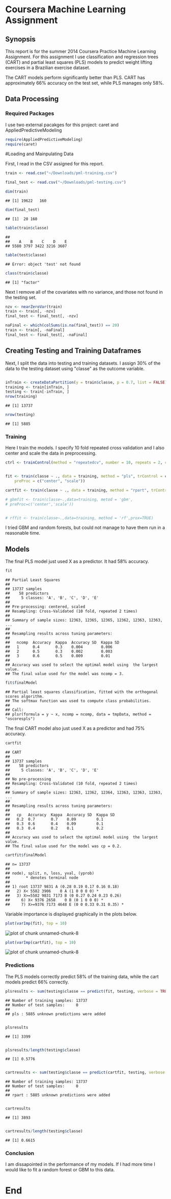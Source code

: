 # Coursera Machine Learning Assignment
 
## Synopsis

This report is for the summer 2014 Coursera Practice Machine Learning Assignment. For this assignment I use classification and regression trees (CART) and partial least squares (PLS) models to predict weight lifting exercises in a Brazilian exercise dataset. 

The CART models perform significantly better than PLS. CART has approximately 66% accuracy on the test set, while PLS manages only 58%. 

 
## Data Processing

### Required Packages
I use two external pacakges for this project: caret and AppliedPredictiveModeling
 

```r
require(AppliedPredictiveModeling)
require(caret)
```

#Loading and Mainpulating Data

First, I read in the CSV assigned for this report.



```r
train <- read.csv("~/Downloads/pml-training.csv")

final_test <- read.csv("~/Downloads/pml-testing.csv")

dim(train)
```

```
## [1] 19622   160
```

```r
dim(final_test)
```

```
## [1]  20 160
```

```r
table(train$classe)
```

```
## 
##    A    B    C    D    E 
## 5580 3797 3422 3216 3607
```

```r
table(test$classe)
```

```
## Error: object 'test' not found
```

```r
class(train$classe)
```

```
## [1] "factor"
```

Next I remove all of the covariates with no variance, and those not found in the testing set.


```r
nzv <- nearZeroVar(train)
train <- train[, -nzv]
final_test <- final_test[, -nzv]

naFinal <- which(colSums(is.na(final_test)) == 20)
train <- train[, -naFinal]
final_test <- final_test[, -naFinal]
```

## Creating Testing and Training Dataframes

Next, I split the data into testing and training datasets. I assign 30% of the data to the testing dataset using "classe" as the outcome variable.

```r

inTrain <- createDataPartition(y = train$classe, p = 0.7, list = FALSE)
training <- train[inTrain, ]
testing <- train[-inTrain, ]
nrow(training)
```

```
## [1] 13737
```

```r
nrow(testing)
```

```
## [1] 5885
```


### Training

Here I train the models. I specify 10 fold repeated cross validation and I also center and scale the data in preprocessing.


```r
ctrl <- trainControl(method = "repeatedcv", number = 10, repeats = 2, classProbs = TRUE)


fit <- train(classe ~ ., data = training, method = "pls", trControl = ctrl, 
    preProc = c("center", "scale"))

cartfit <- train(classe ~ ., data = training, method = "rpart", trControl = ctrl)

# gbmfit <- train(classe~.,data=training, metod = 'gbm',
# preProc=c('center','scale'))


# rffit <- train(classe~.,data=training, method = 'rf',prox=TRUE)
```

I tried GBM and random forests, but could not manage to have them run in a reasonable time.

## Models

The final PLS model just used X as a predictor. It had 58% accuracy.


```r
fit
```

```
## Partial Least Squares 
## 
## 13737 samples
##    58 predictors
##     5 classes: 'A', 'B', 'C', 'D', 'E' 
## 
## Pre-processing: centered, scaled 
## Resampling: Cross-Validated (10 fold, repeated 2 times) 
## 
## Summary of sample sizes: 12363, 12365, 12365, 12362, 12363, 12363, ... 
## 
## Resampling results across tuning parameters:
## 
##   ncomp  Accuracy  Kappa  Accuracy SD  Kappa SD
##   1      0.4       0.3    0.004        0.006   
##   2      0.5       0.3    0.002        0.003   
##   3      0.6       0.5    0.009        0.01    
## 
## Accuracy was used to select the optimal model using  the largest value.
## The final value used for the model was ncomp = 3.
```

```r
fit$finalModel
```

```
## Partial least squares classification, fitted with the orthogonal scores algorithm.
## The softmax function was used to compute class probabilities.
## 
## Call:
## plsr(formula = y ~ x, ncomp = ncomp, data = tmpData, method = "oscorespls")
```


The final CART model also just used X as a predictor and had 75% accuracy.


```r
cartfit
```

```
## CART 
## 
## 13737 samples
##    58 predictors
##     5 classes: 'A', 'B', 'C', 'D', 'E' 
## 
## No pre-processing
## Resampling: Cross-Validated (10 fold, repeated 2 times) 
## 
## Summary of sample sizes: 12363, 12362, 12364, 12363, 12363, 12363, ... 
## 
## Resampling results across tuning parameters:
## 
##   cp   Accuracy  Kappa  Accuracy SD  Kappa SD
##   0.2  0.7       0.7    0.09         0.1     
##   0.3  0.6       0.4    0.09         0.1     
##   0.3  0.4       0.2    0.1          0.2     
## 
## Accuracy was used to select the optimal model using  the largest value.
## The final value used for the model was cp = 0.2.
```

```r
cartfit$finalModel
```

```
## n= 13737 
## 
## node), split, n, loss, yval, (yprob)
##       * denotes terminal node
## 
## 1) root 13737 9831 A (0.28 0.19 0.17 0.16 0.18)  
##   2) X< 5582 3906    0 A (1 0 0 0 0) *
##   3) X>=5582 9831 7173 B (0 0.27 0.24 0.23 0.26)  
##     6) X< 9376 2658    0 B (0 1 0 0 0) *
##     7) X>=9376 7173 4648 E (0 0 0.33 0.31 0.35) *
```


Variable importance is displayed graphically in the plots below.


```r
plot(varImp(fit), top = 10)
```

![plot of chunk unnamed-chunk-8](figure/unnamed-chunk-81.png) 

```r
plot(varImp(cartfit), top = 10)
```

![plot of chunk unnamed-chunk-8](figure/unnamed-chunk-82.png) 

### Predictions

The PLS models correctly predict 58% of the training data, while the cart models predict 66% correctly. 


```r
plsresults <- sum(testing$classe == predict(fit, testing, verbose = TRUE))
```

```
## Number of training samples: 13737 
## Number of test samples:     0 
## 
## pls : 5885 unknown predictions were added
```

```r

plsresults
```

```
## [1] 3399
```

```r

plsresults/length(testing$classe)
```

```
## [1] 0.5776
```

```r

cartresults <- sum(testing$classe == predict(cartfit, testing, verbose = TRUE))
```

```
## Number of training samples: 13737 
## Number of test samples:     0 
## 
## rpart : 5885 unknown predictions were added
```

```r

cartresults
```

```
## [1] 3893
```

```r

cartresults/length(testing$classe)
```

```
## [1] 0.6615
```

### Conclusion

I am dissapointed in the performance of my models. If I had more time I would like to fit a random forest or GBM to this data.


# End
